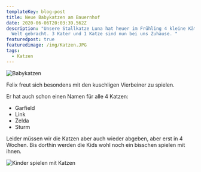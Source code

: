 ```yaml
---
templateKey: blog-post
title: Neue Babykatzen am Bauernhof
date: 2020-06-06T20:03:39.562Z
description: "Unsere Stallkatze Luna hat heuer im Frühling 4 kleine Kätzchen zur
  Welt gebracht. 3 Kater und 1 Katze sind nun bei uns Zuhause. "
featuredpost: true
featuredimage: /img/Katzen.JPG
tags:
  - Katzen
---
```

![Babykatzen](/img/img_20200513_163359726.jpg)

Felix freut sich besondens mit den kuschligen Vierbeiner zu spielen. 

Er hat auch schon einen Namen für alle 4 Katzen: 

* Garfield
* Link
* Zelda
* Sturm

Leider müssen wir die Katzen aber auch wieder abgeben, aber erst in 4 Wochen. Bis dorthin werden die Kids wohl noch ein bisschen spielen mit ihnen.

![Kinder spielen mit Katzen](/img/Katzen.JPG "Katzenjammer")